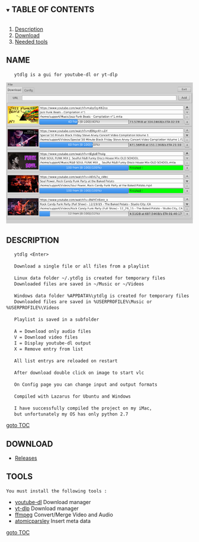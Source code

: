 <a name="toc"></a>
<!-- TABLE OF CONTENTS -->
<details open="open">
  <summary><h2 style="display: inline-block">TABLE OF CONTENTS</h2></summary>
  <ol>
    <li><a href="#description">Description</a></li>
    <li><a href="#download">Download</a></li>
    <li><a href="#tools">Needed tools</a></li>
  </ol>
</details>

## NAME

       ytdlg is a gui for youtube-dl or yt-dlp

![Main Page](/res/ytdlg.png)

## DESCRIPTION

       ytdlg <Enter>

       Download a single file or all files from a playlist

       Linux data folder ~/.ytdlg is created for temporary files
       Downloaded files are saved in ~/Music or ~/Videos

       Windows data folder %APPDATA%\ytdlg is created for temporary files
       Downloaded files are saved in %USERPROFILE%\Music or %USERPROFILE%\Videos

       Playlist is saved in a subfolder

       A = Download only audio files
       V = Download video files
       I = Display youtube-dl output
       X = Remove entry from list

       All list entrys are reloaded on restart

       After download double click on image to start vlc

       On Config page you can change input and output formats

       Compiled with Lazarus for Ubuntu and Windows

       I have successfully compiled the project on my iMac,
       but unfortunately my OS has only python 2.7

   [goto TOC](#toc)


## DOWNLOAD

-   [  Releases][releases]

## TOOLS

    You must install the following tools :
-   [  youtube-dl][youtube-dl] Download manager
-   [  yt-dlp][yt-dlp] Download manager
-   [  ffmpeg][ffmpeg] Convert/Merge Video and Audio
-   [  atomicparsley][atomicparsley] Insert meta data

   [goto TOC](#toc)

[releases]: https://github.com/unattended-ch/ytdlg/releases

[youtube-dl]: https://github.com/ytdl-org/youtube-dl

[yt-dlp]: https://github.com/yt-dlp/yt-dlp

[ffmpeg]: https://www.ffmpeg.org/download.html

[atomicparsley]: https://howtoinstall.co/en/atomicparsley

[lazarus]: https://www.lazarus-ide.org/

